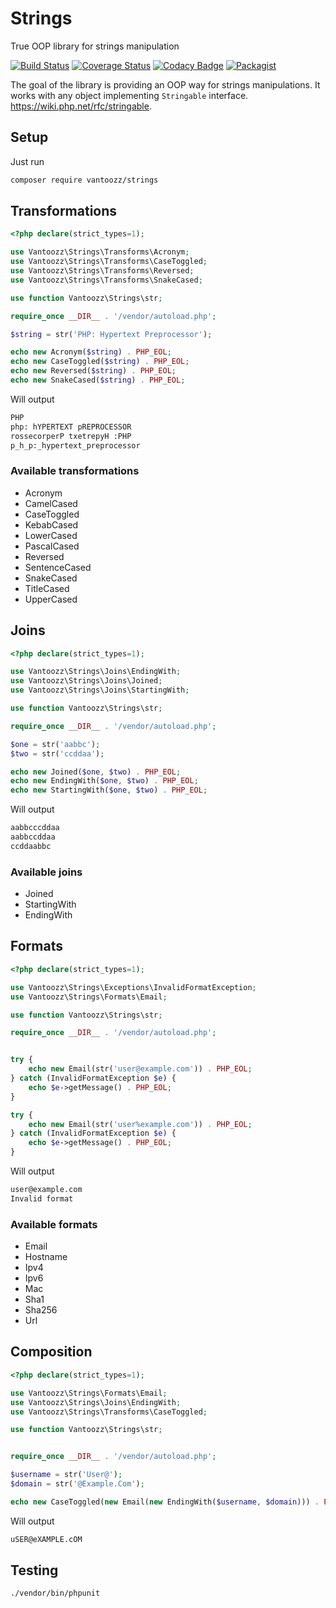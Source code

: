 # Strings
True OOP library for strings manipulation

[![Build Status](https://travis-ci.org/vantoozz/strings.svg?branch=master)](https://travis-ci.org/vantoozz/strings)
[![Coverage Status](https://coveralls.io/repos/github/vantoozz/strings/badge.svg?branch=master)](https://coveralls.io/github/vantoozz/strings?branch=master)
[![Codacy Badge](https://api.codacy.com/project/badge/Grade/724532697bb642b293e4f8a3b462a8ee)](https://app.codacy.com/manual/vantoozz/strings?utm_source=github.com&utm_medium=referral&utm_content=vantoozz/strings&utm_campaign=Badge_Grade_Settings)
[![Packagist](https://img.shields.io/packagist/v/vantoozz/strings.svg)](https://packagist.org/packages/vantoozz/strings)



The goal of the library is providing an OOP way for strings manipulations. 
It works  with any object implementing `Stringable` interface. https://wiki.php.net/rfc/stringable.

## Setup
Just run
```bash
composer require vantoozz/strings
```

## Transformations
```php
<?php declare(strict_types=1);

use Vantoozz\Strings\Transforms\Acronym;
use Vantoozz\Strings\Transforms\CaseToggled;
use Vantoozz\Strings\Transforms\Reversed;
use Vantoozz\Strings\Transforms\SnakeCased;

use function Vantoozz\Strings\str;

require_once __DIR__ . '/vendor/autoload.php';

$string = str('PHP: Hypertext Preprocessor');

echo new Acronym($string) . PHP_EOL;
echo new CaseToggled($string) . PHP_EOL;
echo new Reversed($string) . PHP_EOL;
echo new SnakeCased($string) . PHP_EOL;

```
Will output
```bash
PHP
php: hYPERTEXT pREPROCESSOR
rossecorperP txetrepyH :PHP
p_h_p:_hypertext_preprocessor
```
### Available transformations
* Acronym
* CamelCased
* CaseToggled
* KebabCased
* LowerCased
* PascalCased
* Reversed
* SentenceCased
* SnakeCased
* TitleCased
* UpperCased

## Joins
```php
<?php declare(strict_types=1);

use Vantoozz\Strings\Joins\EndingWith;
use Vantoozz\Strings\Joins\Joined;
use Vantoozz\Strings\Joins\StartingWith;

use function Vantoozz\Strings\str;

require_once __DIR__ . '/vendor/autoload.php';

$one = str('aabbc');
$two = str('ccddaa');

echo new Joined($one, $two) . PHP_EOL;
echo new EndingWith($one, $two) . PHP_EOL;
echo new StartingWith($one, $two) . PHP_EOL;
```
Will output
```bash
aabbcccddaa
aabbccddaa
ccddaabbc
```

### Available joins
* Joined
* StartingWith
* EndingWith

## Formats
```php
<?php declare(strict_types=1);

use Vantoozz\Strings\Exceptions\InvalidFormatException;
use Vantoozz\Strings\Formats\Email;

use function Vantoozz\Strings\str;

require_once __DIR__ . '/vendor/autoload.php';


try {
    echo new Email(str('user@example.com')) . PHP_EOL;
} catch (InvalidFormatException $e) {
    echo $e->getMessage() . PHP_EOL;
}

try {
    echo new Email(str('user%example.com')) . PHP_EOL;
} catch (InvalidFormatException $e) {
    echo $e->getMessage() . PHP_EOL;
}
```
Will output
```bash
user@example.com
Invalid format
```
### Available formats
* Email
* Hostname
* Ipv4
* Ipv6
* Mac
* Sha1
* Sha256
* Url

## Composition
```php
<?php declare(strict_types=1);

use Vantoozz\Strings\Formats\Email;
use Vantoozz\Strings\Joins\EndingWith;
use Vantoozz\Strings\Transforms\CaseToggled;

use function Vantoozz\Strings\str;


require_once __DIR__ . '/vendor/autoload.php';

$username = str('User@');
$domain = str('@Example.Com');

echo new CaseToggled(new Email(new EndingWith($username, $domain))) . PHP_EOL;

```
Will output
```bash
uSER@eXAMPLE.cOM
```


## Testing
```bash
./vendor/bin/phpunit
```
